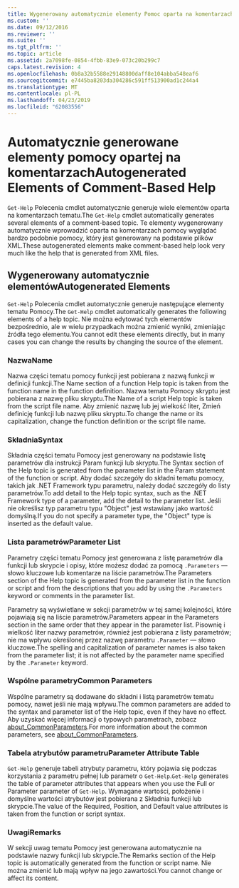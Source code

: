 ```yaml
---
title: Wygenerowany automatycznie elementy Pomoc oparta na komentarzach | Dokumentacja firmy Microsoft
ms.custom: ''
ms.date: 09/12/2016
ms.reviewer: ''
ms.suite: ''
ms.tgt_pltfrm: ''
ms.topic: article
ms.assetid: 2a7098fe-0854-4fbb-83e9-073c20b299c7
caps.latest.revision: 4
ms.openlocfilehash: 0b8a32b5588e29148800daff8e104abba548eaf6
ms.sourcegitcommit: e7445ba8203da304286c591ff513900ad1c244a4
ms.translationtype: MT
ms.contentlocale: pl-PL
ms.lasthandoff: 04/23/2019
ms.locfileid: "62083556"
---
```

# <a name="autogenerated-elements-of-comment-based-help"></a><span data-ttu-id="897c2-102">Automatycznie generowane elementy pomocy opartej na komentarzach</span><span class="sxs-lookup"><span data-stu-id="897c2-102">Autogenerated Elements of Comment-Based Help</span></span>

<span data-ttu-id="897c2-103">`Get-Help` Polecenia cmdlet automatycznie generuje wiele elementów oparta na komentarzach tematu.</span><span class="sxs-lookup"><span data-stu-id="897c2-103">The `Get-Help` cmdlet automatically generates several elements of a comment-based topic.</span></span> <span data-ttu-id="897c2-104">Te elementy wygenerowany automatycznie wprowadzić oparta na komentarzach pomocy wyglądać bardzo podobnie pomocy, który jest generowany na podstawie plików XML.</span><span class="sxs-lookup"><span data-stu-id="897c2-104">These autogenerated elements make comment-based help look very much like the help that is generated from XML files.</span></span>

## <a name="autogenerated-elements"></a><span data-ttu-id="897c2-105">Wygenerowany automatycznie elementów</span><span class="sxs-lookup"><span data-stu-id="897c2-105">Autogenerated Elements</span></span>

<span data-ttu-id="897c2-106">`Get-Help` Polecenia cmdlet automatycznie generuje następujące elementy tematu Pomocy.</span><span class="sxs-lookup"><span data-stu-id="897c2-106">The `Get-Help` cmdlet automatically generates the following elements of a help topic.</span></span> <span data-ttu-id="897c2-107">Nie można edytować tych elementów bezpośrednio, ale w wielu przypadkach można zmienić wyniki, zmieniając źródła tego elementu.</span><span class="sxs-lookup"><span data-stu-id="897c2-107">You cannot edit these elements directly, but in many cases you can change the results by changing the source of the element.</span></span>

### <a name="name"></a><span data-ttu-id="897c2-108">Nazwa</span><span class="sxs-lookup"><span data-stu-id="897c2-108">Name</span></span>

<span data-ttu-id="897c2-109">Nazwa części tematu pomocy funkcji jest pobierana z nazwą funkcji w definicji funkcji.</span><span class="sxs-lookup"><span data-stu-id="897c2-109">The Name section of a function Help topic is taken from the function name in the function definition.</span></span> <span data-ttu-id="897c2-110">Nazwa tematu Pomocy skryptu jest pobierana z nazwę pliku skryptu.</span><span class="sxs-lookup"><span data-stu-id="897c2-110">The Name of a script Help topic is taken from the script file name.</span></span> <span data-ttu-id="897c2-111">Aby zmienić nazwę lub jej wielkość liter, Zmień definicję funkcji lub nazwę pliku skryptu.</span><span class="sxs-lookup"><span data-stu-id="897c2-111">To change the name or its capitalization, change the function definition or the script file name.</span></span>

### <a name="syntax"></a><span data-ttu-id="897c2-112">Składnia</span><span class="sxs-lookup"><span data-stu-id="897c2-112">Syntax</span></span>

<span data-ttu-id="897c2-113">Składnia części tematu Pomocy jest generowany na podstawie listę parametrów dla instrukcji Param funkcji lub skryptu.</span><span class="sxs-lookup"><span data-stu-id="897c2-113">The Syntax section of the Help topic is generated from the parameter list in the Param statement of the function or script.</span></span> <span data-ttu-id="897c2-114">Aby dodać szczegóły do składni tematu pomocy, takich jak .NET Framework typu parametru, należy dodać szczegóły do listy parametrów.</span><span class="sxs-lookup"><span data-stu-id="897c2-114">To add detail to the Help topic syntax, such as the .NET Framework type of a parameter, add the detail to the parameter list.</span></span> <span data-ttu-id="897c2-115">Jeśli nie określisz typ parametru typu "Object" jest wstawiany jako wartość domyślną.</span><span class="sxs-lookup"><span data-stu-id="897c2-115">If you do not specify a parameter type, the "Object" type is inserted as the default value.</span></span>

### <a name="parameter-list"></a><span data-ttu-id="897c2-116">Lista parametrów</span><span class="sxs-lookup"><span data-stu-id="897c2-116">Parameter List</span></span>

<span data-ttu-id="897c2-117">Parametry części tematu Pomocy jest generowana z listę parametrów dla funkcji lub skrypcie i opisy, które możesz dodać za pomocą `.Parameters` — słowo kluczowe lub komentarze na liście parametrów.</span><span class="sxs-lookup"><span data-stu-id="897c2-117">The Parameters section of the Help topic is generated from the parameter list in the function or script and from the descriptions that you add by using the `.Parameters` keyword or comments in the parameter list.</span></span>

<span data-ttu-id="897c2-118">Parametry są wyświetlane w sekcji parametrów w tej samej kolejności, które pojawiają się na liście parametrów.</span><span class="sxs-lookup"><span data-stu-id="897c2-118">Parameters appear in the Parameters section in the same order that they appear in the parameter list.</span></span> <span data-ttu-id="897c2-119">Pisownię i wielkość liter nazwy parametrów, również jest pobierana z listy parametrów; nie ma wpływu określonej przez nazwę parametru `.Parameter` — słowo kluczowe.</span><span class="sxs-lookup"><span data-stu-id="897c2-119">The spelling and capitalization of parameter names is also taken from the parameter list; it is not affected by the parameter name specified by the `.Parameter` keyword.</span></span>

### <a name="common-parameters"></a><span data-ttu-id="897c2-120">Wspólne parametry</span><span class="sxs-lookup"><span data-stu-id="897c2-120">Common Parameters</span></span>

<span data-ttu-id="897c2-121">Wspólne parametry są dodawane do składni i listą parametrów tematu pomocy, nawet jeśli nie mają wpływu.</span><span class="sxs-lookup"><span data-stu-id="897c2-121">The common parameters are added to the syntax and parameter list of the Help topic, even if they have no effect.</span></span> <span data-ttu-id="897c2-122">Aby uzyskać więcej informacji o typowych parametrach, zobacz [about_CommonParameters](/powershell/module/microsoft.powershell.core/about/about_commonparameters).</span><span class="sxs-lookup"><span data-stu-id="897c2-122">For more information about the common parameters, see [about_CommonParameters](/powershell/module/microsoft.powershell.core/about/about_commonparameters).</span></span>

### <a name="parameter-attribute-table"></a><span data-ttu-id="897c2-123">Tabela atrybutów parametru</span><span class="sxs-lookup"><span data-stu-id="897c2-123">Parameter Attribute Table</span></span>

<span data-ttu-id="897c2-124">`Get-Help` generuje tabeli atrybuty parametru, który pojawia się podczas korzystania z parametru pełnej lub parametr o `Get-Help`.</span><span class="sxs-lookup"><span data-stu-id="897c2-124">`Get-Help` generates the table of parameter attributes that appears when you use the Full or Parameter parameter of `Get-Help`.</span></span> <span data-ttu-id="897c2-125">Wymagane wartości, położenie i domyślne wartości atrybutów jest pobierana z Składnia funkcji lub skrypcie.</span><span class="sxs-lookup"><span data-stu-id="897c2-125">The value of the Required, Position, and Default value attributes is taken from the function or script syntax.</span></span>

### <a name="remarks"></a><span data-ttu-id="897c2-126">Uwagi</span><span class="sxs-lookup"><span data-stu-id="897c2-126">Remarks</span></span>

<span data-ttu-id="897c2-127">W sekcji uwag tematu Pomocy jest generowana automatycznie na podstawie nazwy funkcji lub skrypcie.</span><span class="sxs-lookup"><span data-stu-id="897c2-127">The Remarks section of the Help topic is automatically generated from the function or script name.</span></span> <span data-ttu-id="897c2-128">Nie można zmienić lub mają wpływ na jego zawartości.</span><span class="sxs-lookup"><span data-stu-id="897c2-128">You cannot change or affect its content.</span></span>
